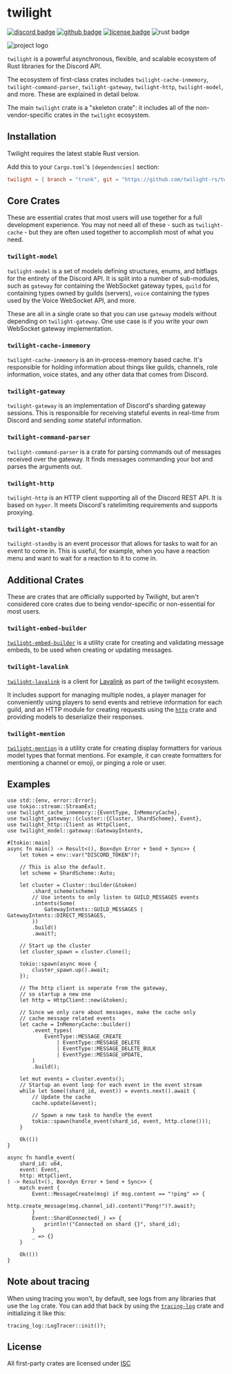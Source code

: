 <!-- cargo-sync-readme start -->

# twilight

[![discord badge][]][discord link] [![github badge][]][github link] [![license badge][]][license link] ![rust badge]

![project logo][logo]

`twilight` is a powerful asynchronous, flexible, and scalable ecosystem of
Rust libraries for the Discord API.

The ecosystem of first-class crates includes `twilight-cache-inmemory`,
`twilight-command-parser`, `twilight-gateway`, `twilight-http`,
`twilight-model`, and more. These are explained in detail below.

The main `twilight` crate is a "skeleton crate": it includes all of the
non-vendor-specific crates in the `twilight` ecosystem.

## Installation

Twilight requires the latest stable Rust version.

Add this to your `Cargo.toml`'s `[dependencies]` section:

```toml
twilight = { branch = "trunk", git = "https://github.com/twilight-rs/twilight.git" }
```

## Core Crates

These are essential crates that most users will use together for a full
development experience. You may not need all of these - such as
`twilight-cache` - but they are often used together to accomplish most of
what you need.

### `twilight-model`

`twilight-model` is a set of models defining structures, enums, and bitflags
for the entirety of the Discord API. It is split into a number of
sub-modules, such as `gateway` for containing the WebSocket gateway types,
`guild` for containing types owned by guilds (servers), `voice` containing
the types used by the Voice WebSocket API, and more.

These are all in a single crate so that you can use `gateway` models without
depending on `twilight-gateway`. One use case is if you write your own WebSocket
gateway implementation.

### `twilight-cache-inmemory`

`twilight-cache-inmemory` is an in-process-memory based cache. It's
responsible for holding information about things like guilds, channels, role
information, voice states, and any other data that comes from Discord.

### `twilight-gateway`

`twilight-gateway` is an implementation of Discord's sharding gateway sessions.
This is responsible for receiving stateful events in real-time from Discord
and sending *some* stateful information.

### `twilight-command-parser`

`twilight-command-parser` is a crate for parsing commands out of messages
received over the gateway. It finds messages commanding your bot and parses
the arguments out.

### `twilight-http`

`twilight-http` is an HTTP client supporting all of the Discord REST API. It is
based on `hyper`. It meets Discord's ratelimiting requirements and supports
proxying.

### `twilight-standby`

`twilight-standby` is an event processor that allows for tasks to wait for an
event to come in. This is useful, for example, when you have a reaction menu
and want to wait for a reaction to it to come in.

## Additional Crates

These are crates that are officially supported by Twilight, but aren't
considered core crates due to being vendor-specific or non-essential for most
users.

### `twilight-embed-builder`

[`twilight-embed-builder`] is a utility crate for creating and validating
message embeds, to be used when creating or updating messages.

### `twilight-lavalink`

[`twilight-lavalink`] is a client for [Lavalink] as part of the twilight
ecosystem.

It includes support for managing multiple nodes, a player manager for
conveniently using players to send events and retrieve information for each
guild, and an HTTP module for creating requests using the [`http`] crate and
providing models to deserialize their responses.

### `twilight-mention`

[`twilight-mention`] is a utility crate for creating display formatters for
various model types that format mentions. For example, it can create
formatters for mentioning a channel or emoji, or pinging a role or user.

## Examples

```rust,no_run
use std::{env, error::Error};
use tokio::stream::StreamExt;
use twilight_cache_inmemory::{EventType, InMemoryCache},
use twilight_gateway::{cluster::{Cluster, ShardScheme}, Event},
use twilight_http::Client as HttpClient,
use twilight_model::gateway::GatewayIntents,

#[tokio::main]
async fn main() -> Result<(), Box<dyn Error + Send + Sync>> {
    let token = env::var("DISCORD_TOKEN")?;

    // This is also the default.
    let scheme = ShardScheme::Auto;

    let cluster = Cluster::builder(&token)
        .shard_scheme(scheme)
        // Use intents to only listen to GUILD_MESSAGES events
        .intents(Some(
            GatewayIntents::GUILD_MESSAGES | GatewayIntents::DIRECT_MESSAGES,
        ))
        .build()
        .await?;

    // Start up the cluster
    let cluster_spawn = cluster.clone();

    tokio::spawn(async move {
        cluster_spawn.up().await;
    });

    // The http client is seperate from the gateway,
    // so startup a new one
    let http = HttpClient::new(&token);

    // Since we only care about messages, make the cache only
    // cache message related events
    let cache = InMemoryCache::builder()
        .event_types(
            EventType::MESSAGE_CREATE
                | EventType::MESSAGE_DELETE
                | EventType::MESSAGE_DELETE_BULK
                | EventType::MESSAGE_UPDATE,
        )
        .build();

    let mut events = cluster.events();
    // Startup an event loop for each event in the event stream
    while let Some((shard_id, event)) = events.next().await {
        // Update the cache
        cache.update(&event);

        // Spawn a new task to handle the event
        tokio::spawn(handle_event(shard_id, event, http.clone()));
    }

    Ok(())
}

async fn handle_event(
    shard_id: u64,
    event: Event,
    http: HttpClient,
) -> Result<(), Box<dyn Error + Send + Sync>> {
    match event {
        Event::MessageCreate(msg) if msg.content == "!ping" => {
            http.create_message(msg.channel_id).content("Pong!")?.await?;
        }
        Event::ShardConnected(_) => {
            println!("Connected on shard {}", shard_id);
        }
        _ => {}
    }

    Ok(())
}
```

## Note about tracing

When using tracing you won't, by default, see logs from any libraries that use the
`log` crate. You can add that back by using the [`tracing-log`] crate and
initializing it like this:
```rust,ignore
tracing_log::LogTracer::init()?;
```

## License

All first-party crates are licensed under [ISC][LICENSE.md]

[LICENSE.md]: https://github.com/twilight-rs/twilight/blob/trunk/LICENSE.md
[Lavalink]: https://github.com/Frederikam/Lavalink
[`http`]: https://crates.io/crates/http
[discord badge]: https://img.shields.io/discord/745809834183753828?color=%237289DA&label=discord%20server&logo=discord&style=for-the-badge
[discord link]: https://discord.gg/7jj8n7D
[docs:discord:sharding]: https://discord.com/developers/docs/topics/gateway#sharding
[github badge]: https://img.shields.io/badge/github-twilight-6f42c1.svg?style=for-the-badge&logo=github
[github link]: https://github.com/twilight-rs/twilight
[license badge]: https://img.shields.io/badge/license-ISC-blue.svg?style=for-the-badge&logo=pastebin
[license link]: https://github.com/twilight-rs/twilight/blob/trunk/LICENSE.md
[logo]: https://raw.githubusercontent.com/twilight-rs/twilight/trunk/logo.png
[rust badge]: https://img.shields.io/badge/rust-stable-93450a.svg?style=for-the-badge&logo=rust
[`twilight-embed-builder`]: https://github.com/twilight-rs/twilight/tree/trunk/utils/embed-builder
[`twilight-lavalink`]: https://github.com/twilight-rs/twilight/tree/trunk/lavalink
[`twilight-mention`]: https://github.com/twilight-rs/twilight/tree/trunk/utils/mention
[`tracing-log`]: https://github.com/tokio-rs/tracing/tree/master/tracing-log

<!-- cargo-sync-readme end -->
